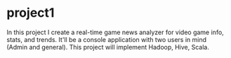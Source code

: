 # project1

In this project I create a real-time game news analyzer for video game info, stats, and trends. 
It'll be a console application with two users in mind (Admin and general). 
This project will implement Hadoop, Hive, Scala.
